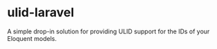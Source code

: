 # ulid-laravel
A simple drop-in solution for providing ULID support for the IDs of your Eloquent models. 
